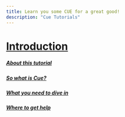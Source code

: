 ```yaml
---
title: Learn you some CUE for a great good!
description: "Cue Tutorials"
---
```


# [Introduction](./introduction)
##### [About this tutorial](./introduction#about-this-tutorial)
##### [So what is Cue?](./introduction#so-what-is-cue)
##### [What you need to dive in](./introduction#what-you-need-to-dive-in)
##### [Where to get help](./introduction#where-to-get-help)
